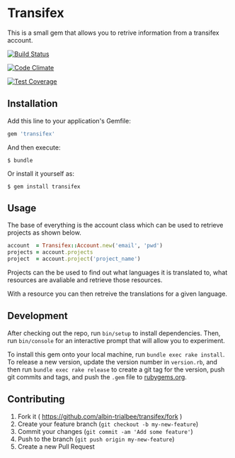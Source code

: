# Transifex

This is a small gem that allows you to retrive information from a transifex account.

[![Build Status](https://travis-ci.org/Albin-trialbee/transifex.png?branch=master)](https://travis-ci.org/Albin-trialbee/transifex)

[![Code Climate](https://codeclimate.com/github/Albin-trialbee/transifex/badges/gpa.svg)](https://codeclimate.com/github/Albin-trialbee/transifex)

[![Test Coverage](https://codeclimate.com/github/Albin-trialbee/transifex/badges/coverage.svg)](https://codeclimate.com/github/Albin-trialbee/transifex)

## Installation

Add this line to your application's Gemfile:

```ruby
gem 'transifex'
```

And then execute:

    $ bundle

Or install it yourself as:

    $ gem install transifex

## Usage

The base of everything is the account class which can be used to retrieve projects as shown below.

```ruby
account  = Transifex::Account.new('email', 'pwd')
projects = account.projects
project  = account.project('project_name')
```

Projects can the be used to find out what languages it is translated to, what resources are avaliable and retrieve those resources.

With a resource you can then retreive the translations for a given language.

## Development

After checking out the repo, run `bin/setup` to install dependencies. Then, run `bin/console` for an interactive prompt that will allow you to experiment.

To install this gem onto your local machine, run `bundle exec rake install`. To release a new version, update the version number in `version.rb`, and then run `bundle exec rake release` to create a git tag for the version, push git commits and tags, and push the `.gem` file to [rubygems.org](https://rubygems.org).

## Contributing

1. Fork it ( https://github.com/albin-trialbee/transifex/fork )
2. Create your feature branch (`git checkout -b my-new-feature`)
3. Commit your changes (`git commit -am 'Add some feature'`)
4. Push to the branch (`git push origin my-new-feature`)
5. Create a new Pull Request
